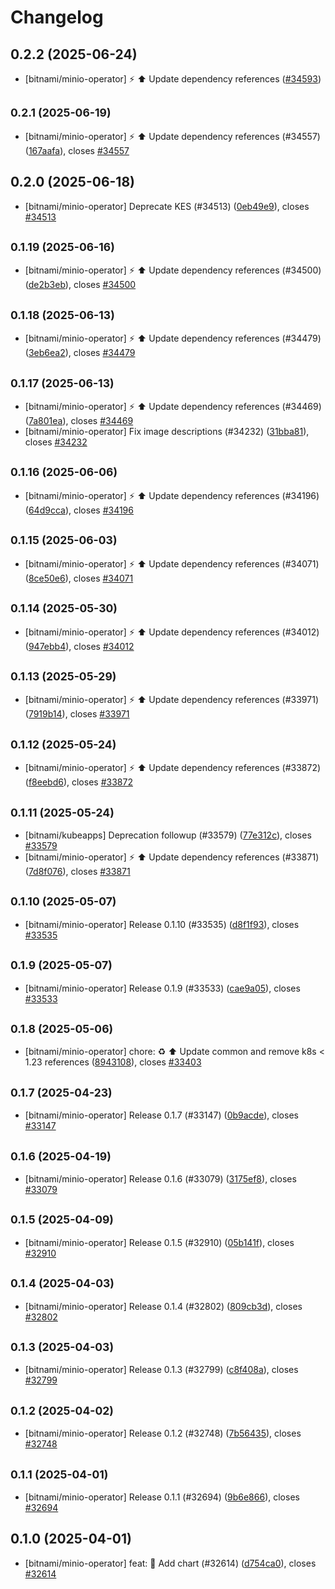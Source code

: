 # Changelog

## 0.2.2 (2025-06-24)

* [bitnami/minio-operator] :zap: :arrow_up: Update dependency references ([#34593](https://github.com/bitnami/charts/pull/34593))

## <small>0.2.1 (2025-06-19)</small>

* [bitnami/minio-operator] :zap: :arrow_up: Update dependency references (#34557) ([167aafa](https://github.com/bitnami/charts/commit/167aafaf0ecc822599cd24c45cfc1ffed7a4b739)), closes [#34557](https://github.com/bitnami/charts/issues/34557)

## 0.2.0 (2025-06-18)

* [bitnami/minio-operator] Deprecate KES (#34513) ([0eb49e9](https://github.com/bitnami/charts/commit/0eb49e99ee29b0c4e7e6527bbaaf70ff71c1bafb)), closes [#34513](https://github.com/bitnami/charts/issues/34513)

## <small>0.1.19 (2025-06-16)</small>

* [bitnami/minio-operator] :zap: :arrow_up: Update dependency references (#34500) ([de2b3eb](https://github.com/bitnami/charts/commit/de2b3eb69d4cf4919ac8e791bdb94e9880fa0fcb)), closes [#34500](https://github.com/bitnami/charts/issues/34500)

## <small>0.1.18 (2025-06-13)</small>

* [bitnami/minio-operator] :zap: :arrow_up: Update dependency references (#34479) ([3eb6ea2](https://github.com/bitnami/charts/commit/3eb6ea2106c1cfb26e52f303d68b4c545029f034)), closes [#34479](https://github.com/bitnami/charts/issues/34479)

## <small>0.1.17 (2025-06-13)</small>

* [bitnami/minio-operator] :zap: :arrow_up: Update dependency references (#34469) ([7a801ea](https://github.com/bitnami/charts/commit/7a801ea9986debabf127b80dca846021adff4e70)), closes [#34469](https://github.com/bitnami/charts/issues/34469)
* [bitnami/minio-operator] Fix image descriptions (#34232) ([31bba81](https://github.com/bitnami/charts/commit/31bba81aaceb0b019f9c9535cea987739b8645cd)), closes [#34232](https://github.com/bitnami/charts/issues/34232)

## <small>0.1.16 (2025-06-06)</small>

* [bitnami/minio-operator] :zap: :arrow_up: Update dependency references (#34196) ([64d9cca](https://github.com/bitnami/charts/commit/64d9ccaa03520d70834e84327e418e8f1b5a0bdb)), closes [#34196](https://github.com/bitnami/charts/issues/34196)

## <small>0.1.15 (2025-06-03)</small>

* [bitnami/minio-operator] :zap: :arrow_up: Update dependency references (#34071) ([8ce50e6](https://github.com/bitnami/charts/commit/8ce50e652060317e963f629783489f5f73216bf5)), closes [#34071](https://github.com/bitnami/charts/issues/34071)

## <small>0.1.14 (2025-05-30)</small>

* [bitnami/minio-operator] :zap: :arrow_up: Update dependency references (#34012) ([947ebb4](https://github.com/bitnami/charts/commit/947ebb4525536a4deb85fad769fdb40e04798295)), closes [#34012](https://github.com/bitnami/charts/issues/34012)

## <small>0.1.13 (2025-05-29)</small>

* [bitnami/minio-operator] :zap: :arrow_up: Update dependency references (#33971) ([7919b14](https://github.com/bitnami/charts/commit/7919b146276db8d2723a84f2cc466fedf2361631)), closes [#33971](https://github.com/bitnami/charts/issues/33971)

## <small>0.1.12 (2025-05-24)</small>

* [bitnami/minio-operator] :zap: :arrow_up: Update dependency references (#33872) ([f8eebd6](https://github.com/bitnami/charts/commit/f8eebd63a77f5441fec32c981035b33f5e1068c5)), closes [#33872](https://github.com/bitnami/charts/issues/33872)

## <small>0.1.11 (2025-05-24)</small>

* [bitnami/kubeapps] Deprecation followup (#33579) ([77e312c](https://github.com/bitnami/charts/commit/77e312c1772d4d7c4dc5d3ac0e80f4e452e3a062)), closes [#33579](https://github.com/bitnami/charts/issues/33579)
* [bitnami/minio-operator] :zap: :arrow_up: Update dependency references (#33871) ([7d8f076](https://github.com/bitnami/charts/commit/7d8f076ce918ea800f9e6430aade1a804deb9c01)), closes [#33871](https://github.com/bitnami/charts/issues/33871)

## <small>0.1.10 (2025-05-07)</small>

* [bitnami/minio-operator] Release 0.1.10 (#33535) ([d8f1f93](https://github.com/bitnami/charts/commit/d8f1f93b9876c1537d2758c67121364f450dd2f7)), closes [#33535](https://github.com/bitnami/charts/issues/33535)

## <small>0.1.9 (2025-05-07)</small>

* [bitnami/minio-operator] Release 0.1.9 (#33533) ([cae9a05](https://github.com/bitnami/charts/commit/cae9a0589b1691f02ad8bb4f6192dc59e57640e0)), closes [#33533](https://github.com/bitnami/charts/issues/33533)

## <small>0.1.8 (2025-05-06)</small>

* [bitnami/minio-operator] chore: :recycle: :arrow_up: Update common and remove k8s < 1.23 references  ([8943108](https://github.com/bitnami/charts/commit/894310873115a0ed11f21e56c58a62fbd52c6e62)), closes [#33403](https://github.com/bitnami/charts/issues/33403)

## <small>0.1.7 (2025-04-23)</small>

* [bitnami/minio-operator] Release 0.1.7 (#33147) ([0b9acde](https://github.com/bitnami/charts/commit/0b9acdefdf75da1e8fe319acdf8010fc4b71348b)), closes [#33147](https://github.com/bitnami/charts/issues/33147)

## <small>0.1.6 (2025-04-19)</small>

* [bitnami/minio-operator] Release 0.1.6 (#33079) ([3175ef8](https://github.com/bitnami/charts/commit/3175ef874140dd13619d91c726087d8556f3cc23)), closes [#33079](https://github.com/bitnami/charts/issues/33079)

## <small>0.1.5 (2025-04-09)</small>

* [bitnami/minio-operator] Release 0.1.5 (#32910) ([05b141f](https://github.com/bitnami/charts/commit/05b141fea0de1c39c277240cda09de21089c9b45)), closes [#32910](https://github.com/bitnami/charts/issues/32910)

## <small>0.1.4 (2025-04-03)</small>

* [bitnami/minio-operator] Release 0.1.4 (#32802) ([809cb3d](https://github.com/bitnami/charts/commit/809cb3da3fba131f2cdfc0b9bf01f759c8f188e0)), closes [#32802](https://github.com/bitnami/charts/issues/32802)

## <small>0.1.3 (2025-04-03)</small>

* [bitnami/minio-operator] Release 0.1.3 (#32799) ([c8f408a](https://github.com/bitnami/charts/commit/c8f408afcf5ad1867a915aa2e77e600189b76d20)), closes [#32799](https://github.com/bitnami/charts/issues/32799)

## <small>0.1.2 (2025-04-02)</small>

* [bitnami/minio-operator] Release 0.1.2 (#32748) ([7b56435](https://github.com/bitnami/charts/commit/7b564351b4d75fe20db1920c8295c9ea1a77d1d5)), closes [#32748](https://github.com/bitnami/charts/issues/32748)

## <small>0.1.1 (2025-04-01)</small>

* [bitnami/minio-operator] Release 0.1.1 (#32694) ([9b6e866](https://github.com/bitnami/charts/commit/9b6e86696b426426fee449849691e1838aae49d9)), closes [#32694](https://github.com/bitnami/charts/issues/32694)

## 0.1.0 (2025-04-01)

* [bitnami/minio-operator] feat: :tada: Add chart (#32614) ([d754ca0](https://github.com/bitnami/charts/commit/d754ca007c1df5e5411ad0f576ea785e5fb92dee)), closes [#32614](https://github.com/bitnami/charts/issues/32614)
